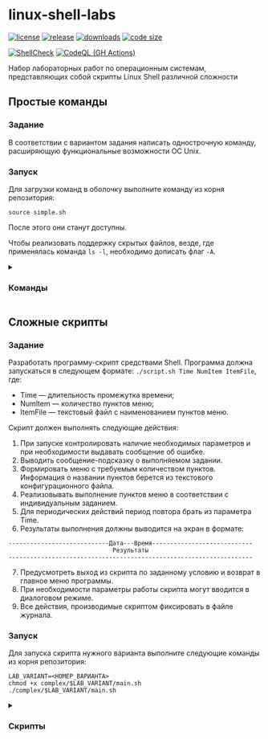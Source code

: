 # linux-shell-labs

[![license](https://img.shields.io/github/license/Scorpi-ON/linux-shell-labs)](https://opensource.org/licenses/MIT)
[![release](https://img.shields.io/github/v/release/Scorpi-ON/linux-shell-labs?include_prereleases)](https://github.com/Scorpi-ON/linux-shell-labs/releases)
[![downloads](https://img.shields.io/github/downloads/Scorpi-ON/linux-shell-labs/total)](https://github.com/Scorpi-ON/linux-shell-labs/releases)
[![code size](https://img.shields.io/github/languages/code-size/Scorpi-ON/linux-shell-labs.svg)](https://github.com/Scorpi-ON/linux-shell-labs)

[![ShellCheck](https://github.com/Scorpi-ON/linux-shell-labs/actions/workflows/shellcheck.yaml/badge.svg)](https://github.com/Scorpi-ON/linux-shell-labs/actions/workflows/shellcheck.yaml)
[![CodeQL (GH Actions)](https://github.com/Scorpi-ON/linux-shell-labs/actions/workflows/codeql.yaml/badge.svg)](https://github.com/Scorpi-ON/linux-shell-labs/actions/workflows/codeql.yaml)

Набор лабораторных работ по операционным системам, представляющих собой скрипты Linux Shell различной сложности

## Простые команды

### Задание
В соответствии с вариантом задания написать однострочную команду, расширяющую функциональные возможности ОС Unix.

### Запуск
Для загрузки команд в оболочку выполните команду из корня репозитория:

```shell
source simple.sh
```

После этого они станут доступны.

Чтобы реализовать поддержку скрытых файлов, везде, где применялась команда `ls -l`, необходимо дописать флаг `-A`.

<details>
<summary><h3>Команды</h3></summary>
 
**1.** `lx` **— вывести список файлов указанного каталога, у которых права на чтение, запись и выполнение только для создателя файла (т.е. rwx------), отсортировать их по имени в обратном порядке.**

Команда ls -lh $1 выводит всё содержание указаного каталога, а grep находит те строки, которые начинаются на -rwx------ (т. е. содержат файлы с требуемым набором прав).

<img width=75% src="https://github.com/user-attachments/assets/f65c2a91-8812-4d78-9031-f25834ffb084"/>
<br>
<br>

**2.** `pu` **— посчитать количество процессов, запущенных указанным пользователем.**

Команда ps с аргументом -u выводит список процессов, запущенных указанным пользователем. Модификатор h убирает заголовок перед списком. Для подсчёта остаётся вызвать команду wc. Флаг -l, означает подсчёт только строк (а не слов и символов).

<img width=75% src="https://github.com/user-attachments/assets/cb2611c9-811b-4c5c-8d79-7b21e35cd850" />
<br>
<br>

**3.** `pt` **— посчитать кол-во процессов, запущенных с указанного терминала.**

Команда ps c модификатором t выводит список процессов, запущенных с указанного терминала. Для подсчёта вновь используем модификатор h и передачу команде wc.

<img width=75% src="https://github.com/user-attachments/assets/9a67365e-6457-4177-baea-5867d9a53aea" />
<br>
<br>

**4.** `nx` **— количество исполнимых файлов в указанном каталоге.**

С помощью ls -l $1 выведем содержимое указанного каталога. Командой grep с шаблоном «^-.*x.* » найдём все строки, начинающиеся на - (такие строки описывают файлы) и содержащие x в триадах прав (хотя бы одна x означает, что файл является исполняемым для одной из групп пользователей). Флаг -с команды grep означает, что нужно вывести только число найденных строк.

<img width=75% src="https://github.com/user-attachments/assets/7b019955-2ee5-4677-ad59-e985868d397d" />
<br>
<br>

**5.** `npu` **— посчитать количество терминированных процессов, запущенных указанным пользователем.**

Терминированные процессы имеют статус T в списке процессов. Поскольку нам необходимо узнать их количество, воспользуемся аргументом -o и передадим ему одно поле — stat (статус процесса). Аргумент -u $1 выведет процессы указанного пользователя. Остаётся найти количество нужных статусов при помощи grep -c ‘^T’.
На скриншоте было создано и прервано 3 процесса, чтобы продемонстрировать работу скрипта.

<img width=75% src="https://github.com/user-attachments/assets/3b0b33e6-e2e6-4dd7-8ee0-c989699407b0" />
<br>
<br>

**6.** `mp` **— количество процессов, запущенных определенного числа.**

Запустим команду ps с модификатором h и флагом е для получения всех процессов без строки заголовка. Чтобы выбрать только даты, добавим аргументы -o lstart и -D %d.%m.%y. Теперь для поиска и подсчёта можно вводить дату в привычном формате.

<img width=75% src="https://github.com/user-attachments/assets/04004433-fdc6-4f69-b583-bde2f57b3f65" />
<br>
<br>

**7.** `tu` **— посчитать количество терминалов, с которых запущены процессы в текущий момент времени.**

Команда who в числе прочих данных выводит список активных терминалов. Подсчитаем их с помощью wc -l. При этом, поскольку с терминала pts/0 процессы не запускаются, отнимем от подсчитанного значения 1. Остаётся только вывести полученное арифметическое выражение с помощью echo.

<img width=75% src="https://github.com/user-attachments/assets/2892512e-de5f-4ef8-b6ae-a9c2f3f2b120" />
<br>
<br>

**8.** `bp` **— вывести информацию об указанном количестве процессов, имеющих наибольшее время использования процессора.**

Выведем список всех процессов командой ps -e. Также после аргумента -o укажем необходимые поля для вывода: пользователь, идентификатор процесса, процессорное время и команда. Чтобы отсортировать список по процессорному времени по убыванию используем аргумент --sort=-time. Чтобы вывести указанное количество строк из полученного списка, используем команду head. Аргумент -n задаёт число строк для вывода. Поскольку строка заголовка в данном случае нужна, к указанному числу прибавим 1.

<img width=75% src="https://github.com/user-attachments/assets/ce81da0f-5ae7-45e9-9052-2dea443de266" />
<br>
<br>

**9.** `bf` **— вывести информацию об указанном количестве файлов, имеющих наибольший размер.**

С помощью флага -S отсортируем вывод команды ls -lh по размеру файлов. Чтобы отобрать файлы из содержимого каталога, применим grep ‘^-‘. Чтобы выбрать только указанное количество файлов из топа, используем head -n $2.

<img width=75% src="https://github.com/user-attachments/assets/31071b65-2a57-4a34-91df-e17a68bd50e3" />
<br>
<br>

**10.** `fm` **— посчитать кол-во директорий в указанном каталоге, у которых права доступа: rwxrwxrwx.**

Выведем содержимое указанного каталога, после чего используем grep с шаблоном ‘^drwxrwxrwx’ (выбирает директории с полной триадой прав) и подсчитаем с помощью флага -c.

<img width=75% src="https://github.com/user-attachments/assets/eacb8836-a9bd-4c5b-aa4d-fe512c14ecb8" />
<br>
<br>

**11.** `ml` **— вывести информацию об указанном количестве файлов, имеющих наибольшее число связей.**

Число связей файлов выводится во втором столбце вывода команды ls -l. Поэтому, чтобы отсортировать файлы и директории по числу связей, передадим команде sort аргументы -rnk2 (числовая сортировка по убыванию по второму столбцу). Чтобы получить указанное количество файлов, применим команду head.

<img width=75% src="https://github.com/user-attachments/assets/58868b27-3d00-40bf-8a5e-43ffe5370d5f" />
<br>
<br>

**12.** `ll` **— список пользователей-владельцев файлов в указанном каталоге.**

Чтобы вычленить пользователей владельцев из содержимого каталога, применим команду awk. Чтобы выбрать из них уникальные имена, используем sort -u.

<img width=75% src="https://github.com/user-attachments/assets/703ea097-8f69-4cfb-9571-124b732f6f69" />
<br>
<br>

**13.** `rl` **— вывести список всех файлов, с датой создания, равной текущему числу.**

Для вывода содержимого каталога с датой создания применим аргумент --time=creation, а чтобы эта дата была в более привычном формате, добавим аргумент --time-style +%d.%m.%y. Текущую дату получим в этом же формате командой date. Остаётся только найти строчки, содержащие эту дату (а также - в начале строки как признак файла), при помощи grep.

<img width=75% src="https://github.com/user-attachments/assets/12b33de6-019e-40c5-9cb6-f5a56f0c2f44" />
<br>
<br>

**14.** `lr` **— вывести 5 последних процессов, запущенных root.**

По аналогии с командой bp (см. пункт 8) выведем интересующие нас колонки процессов root и с помощью аргумента --sort=-start отсортируем по времени создания по убыванию.

<img width=75% src="https://github.com/user-attachments/assets/5d401952-37ac-46b1-9795-cd9bb2d31f1c" />
<br>
<br>

**15.** `rc` **— вывести 5 процессов, запущенных studentom.**

Выведем все процессы, запущенные указанным пользователем, после чего выберем 5 из них (а также строку заголовка).

<img width=75% src="https://github.com/user-attachments/assets/a0c9883f-a80f-4922-8a18-7f8c8e2f1d0f" />
<br>
<br>

**16.** `cu` **— посчитать, какое количество пользователей сейчас работает в системе (имя уникально).**

Выведем работающих на данный момент пользователей командой w, отбросим строку заголовка флагом -h и подсчитаем оставшиеся строки пользователей.

<img width=75% src="https://github.com/user-attachments/assets/577b7673-b0ee-493d-86a7-7a71f1516070" />

</details>

## Сложные скрипты
### Задание
Разработать программу-скрипт средствами Shell. Программа должна запускаться в следующем формате: `./script.sh Time NumItem ItemFile`, где:
 
- Тime — длительность промежутка времени;
- Numltem — количество пунктов меню;
- ItemFile — текстовый файл с наименованием пунктов меню.

Скрипт должен выполнять следующие действия:
1. При запуске контролировать наличие необходимых параметров и при необходимости выдавать сообщение об ошибке.
2. Выводить сообщение-подсказку о выполняемом задании.
3. Формировать меню с требуемым количеством пунктов. Информация о названии пунктов берется из текстового конфигурационного файла.
4. Реализовывать выполнение пунктов меню в соответствии с индивидуальным заданием.
5. Для периодических действий период повтора брать из параметра Time.
6. Результаты выполнения должны выводится на экран в формате:
```
----------------------------Дата---Время----------------------------
                             Результаты
--------------------------------------------------------------------
```
7. Предусмотреть выход из скрипта по заданному условию и возврат в главное меню программы.
8. При необходимости параметры работы скрипта могут вводится в диалоговом режиме.
9. Все действия, производимые скриптом фиксировать в файле журнала.

### Запуск
Для запуска скрипта нужного варианта выполните следующие команды из корня репозитория:

```shell
LAB_VARIANT=<НОМЕР_ВАРИАНТА>
chmod +x complex/$LAB_VARIANT/main.sh
./complex/$LAB_VARIANT/main.sh
```

<details>
<summary><h3>Скрипты</h3></summary>

**[Вариант 5](./complex/5)**
1. Поиск в двух указанных каталогах файлов с одинаковым содержимым. Вывод имен этих файлов и размера в строках.
2. Создание в текущем каталоге папки вида data-time до тех пор, пока в текущем каталоге не появится файл с именем stop. В каждую папку копировать из текущего каталога файлы, заканчивающиеся на символы а — в первую папку, b — во вторую папку и т. д.
3. При выходе удаление всех созданных папок и создание файла, в который записывается их количество.

<details>
<summary><h4>Скриншоты</h4></summary>
<img width=75% src="https://github.com/user-attachments/assets/a117e026-032d-4684-b56b-d35195969c2f" />
<img width=75% src="https://github.com/user-attachments/assets/da8dcbcb-3262-4e9e-af61-1a228592e3d4" />
</details>

<details>
<summary><h4>Пример лога</h4></summary>

```
[<ДАТА И ВРЕМЯ>] <ВЫЗОВ ФУНКЦИИ ИЛИ ФАЙЛА С АРГУМЕНТАМИ>
<СООБЩЕНИЕ>


[28.10.2023 22:05:53] <одна из библиотек>
Создаём файл лога

[28.10.2023 22:05:53] <одна из библиотек>
Найдено 3 запрограммированных действий по варианту: sizeDifference analyzeProcessCountChanging listNewProcesses

[28.10.2023 22:05:53] ./main.sh "3" "3" "menu"
Проверим аргументы скрипта на корректность

[28.10.2023 22:05:53] isIntBetween "3" "длительность промежутка времени в секундах" "1"
Проверим, является ли "3" числовым значением
[28.10.2023 22:05:53]
Проверим, лежит ли 3 между min=1 и max=

[28.10.2023 22:05:53] isIntBetween "3" "максимальное количество пунктов меню" "3"
Проверим, является ли "3" числовым значением
[28.10.2023 22:05:53]
Проверим, лежит ли 3 между min=3 и max=

[28.10.2023 22:05:53] ./main.sh "3" "3" "menu"
Проверим, доступен ли файл "menu" для чтения

[28.10.2023 22:05:53] ./main.sh "3" "3" "menu"
Первоначальная настройка завершена, переходим в основной цикл

[28.10.2023 22:05:53] border
Выводим строчку с текущей датой и временем

[28.10.2023 22:05:53] _menuItems
Прочитаем и выведем 3 строк файла "menu"
[28.10.2023 22:05:53]
Выведено 3 пунктов меню

[28.10.2023 22:05:53] ./main.sh
Считаем символ для выбора пункта меню

[28.10.2023 22:05:53] readTillCorrectResult "_readNum" "пункт меню"
Будем запускать функцию считывания, пока она не завершится без ошибок
[28.10.2023 22:05:59]
Считан символ '1'. Проверим, является ли он номером одного из пунктов меню

[28.10.2023 22:05:59] isIntBetween "1" "пункт меню" "1" "3"
Проверим, является ли "1" числовым значением
[28.10.2023 22:05:59]
Проверим, лежит ли 1 между min=1 и max=3

[28.10.2023 22:05:59] _readNum
Сделаем пункт меню индексом (уменьшим на 1), чтобы обращаться по нему к массиву действий

[28.10.2023 22:05:59] readTillCorrectResult "_readNum" "пункт меню"
Считывание прошло успешно

[28.10.2023 22:05:59] border
Выводим строчку с текущей датой и временем

[28.10.2023 22:05:59] ./main.sh "3" "3" "menu"
Начинаем выполнение действия "sizeDifference"

[28.10.2023 22:05:59] sizeDifference
Считаем папку для проверки

[28.10.2023 22:05:59] readTillCorrectResult "_readDirectory" "папку для поиска файлов по подкаталогам"
Будем запускать функцию считывания, пока она не завершится без ошибок

[28.10.2023 22:06:07] _readDirectory
Считано значение "/home/scorpion". Проверим, папка ли это
[28.10.2023 22:06:07]
Теперь проверим, содержит ли она подкаталоги для проверки

[28.10.2023 22:06:07] readTillCorrectResult "_readDirectory" "папку для поиска файлов по подкаталогам"
Считывание прошло успешно

[28.10.2023 22:06:07] sizeDifference
Найдём подкаталоги 1-го уровня данной папки
[28.10.2023 22:06:07]
Начинаем просмотр каждого из них
[28.10.2023 22:06:07]
".config": 112510389 - 0 = 112510389
[28.10.2023 22:06:07]
".local": 127916928 - 0 = 127916928
[28.10.2023 22:06:07]
".cache": 255842149 - 0 = 255842149
[28.10.2023 22:06:07]
"Desktop" — содержит менее двух файлов, невозможно получить разность
[28.10.2023 22:06:07]
".yandex": 580 - 38 = 542
[28.10.2023 22:06:07]
".pki": 36864 - 449 = 36415
[28.10.2023 22:06:07]
".vscode": 119869456 - 0 = 119869456
[28.10.2023 22:06:07]
".gnome": 354 - 326 = 28
[28.10.2023 22:06:07]
".designer": 16718 - 848 = 15870
[28.10.2023 22:06:07]
".cargo": 239662666 - 0 = 239662666
[28.10.2023 22:06:07]
".java": 148572 - 0 = 148572
[28.10.2023 22:06:07]
".android": 1704 - 12 = 1692
[28.10.2023 22:06:07]
".jdks": 130326280 - 11 = 130326269
[28.10.2023 22:06:07]
".m2": 575854 - 40 = 575814
[28.10.2023 22:06:07]
".pgadmin": 61440 - 0 = 61440
[28.10.2023 22:06:07]
".swt" — содержит менее двух файлов, невозможно получить разность
[28.10.2023 22:06:07]
"Загрузки" — содержит менее двух файлов, невозможно получить разность
[28.10.2023 22:06:07]
"Документы" — содержит менее двух файлов, невозможно получить разность
[28.10.2023 22:06:07]
"Изображения" — содержит менее двух файлов, невозможно получить разность
[28.10.2023 22:06:07]
"Видео" — содержит менее двух файлов, невозможно получить разность

[28.10.2023 22:06:07] ./main.sh "3" "3" "menu"
Действие "sizeDifference" завершено

[28.10.2023 22:06:07] border
Выводим строчку с текущей датой и временем

[28.10.2023 22:06:07] _menuItems
Прочитаем и выведем 3 строк файла "menu"
[28.10.2023 22:06:07]
Выведено 3 пунктов меню

[28.10.2023 22:06:07] ./main.sh
Считаем символ для выбора пункта меню

[28.10.2023 22:06:07] readTillCorrectResult "_readNum" "пункт меню"
Будем запускать функцию считывания, пока она не завершится без ошибок
[28.10.2023 22:07:02]
Считан символ '2'. Проверим, является ли он номером одного из пунктов меню

[28.10.2023 22:07:02] isIntBetween "2" "пункт меню" "1" "3"
Проверим, является ли "2" числовым значением
[28.10.2023 22:07:02]
Проверим, лежит ли 2 между min=1 и max=3

[28.10.2023 22:07:02] _readNum
Сделаем пункт меню индексом (уменьшим на 1), чтобы обращаться по нему к массиву действий

[28.10.2023 22:07:02] readTillCorrectResult "_readNum" "пункт меню"
Считывание прошло успешно

[28.10.2023 22:07:02] border
Выводим строчку с текущей датой и временем

[28.10.2023 22:07:02] ./main.sh "3" "3" "menu"
Начинаем выполнение действия "analyzeProcessCountChanging"

[28.10.2023 22:07:02] analyzeProcessCountChanging
Считаем пользователя и предел процессов

[28.10.2023 22:07:02] readTillCorrectResult "_readUser" "имя пользователя, процессы которого нужно сканировать"
Будем запускать функцию считывания, пока она не завершится без ошибок

[28.10.2023 22:07:06] _readUser
Считано значение "noname". Проверим, пользователь ли это
[28.10.2023 22:07:06]
Нет, такого пользователя не существует

[28.10.2023 22:07:06] readTillCorrectResult "_readUser" "имя пользователя, процессы которого нужно сканировать"
Функция считывания завершилась с ошибкой, запускаем ещё раз

[28.10.2023 22:07:12] _readUser
Считано значение "scorpion". Проверим, пользователь ли это

[28.10.2023 22:07:12] readTillCorrectResult "_readUser" "имя пользователя, процессы которого нужно сканировать"
Считывание прошло успешно

[28.10.2023 22:07:12] readTillCorrectResult "_readProcessLimit" "предел процессов, при достижении которого необходимо прервать сканирование"
Будем запускать функцию считывания, пока она не завершится без ошибок

[28.10.2023 22:07:15] _readProcessLimit
Считано значение "0". Проверим, положительное ли это число

[28.10.2023 22:07:15] isIntBetween "0" "предел процессов" "1"
Проверим, является ли "0" числовым значением
[28.10.2023 22:07:15]
Проверим, лежит ли 0 между min=1 и max=
[28.10.2023 22:07:15]
Нет, не лежит

[28.10.2023 22:07:15] readTillCorrectResult "_readProcessLimit" "предел процессов, при достижении которого необходимо прервать сканирование"
Функция считывания завершилась с ошибкой, запускаем ещё раз

[28.10.2023 22:07:28] _readProcessLimit
Считано значение "160". Проверим, положительное ли это число

[28.10.2023 22:07:28] isIntBetween "160" "предел процессов" "1"
Проверим, является ли "160" числовым значением
[28.10.2023 22:07:28]
Проверим, лежит ли 160 между min=1 и max=

[28.10.2023 22:07:28] readTillCorrectResult "_readProcessLimit" "предел процессов, при достижении которого необходимо прервать сканирование"
Считывание прошло успешно

[28.10.2023 22:07:28] analyzeProcessCountChanging
Начинаем проверку числа процессов пользователя scorpion с интервалом 3 секунд

[28.10.2023 22:07:28] analyzeProcessCountChanging
Найдено 100 процессов. Выведем требуемую информацию о них

[28.10.2023 22:07:28] getProgressBar
Получим прогрессбар длиной в 10 ячеек, имея текущее значение 100, а максимальное значение 160
[28.10.2023 22:07:28]
Текущее значение меньше, чем максимальное. Умножим текущее значение на 10 и поделим на максимальное с учётом округления количества ячеек

[28.10.2023 22:07:28] _divAndRound "1000" "160"
Произведём деление до десятых с округлением до целых
[28.10.2023 22:07:28]
Разделив делимое 1000 на делитель 160 нацело, получаем 6
[28.10.2023 22:07:28]
Разделим делимое 1000 на делитель 160 с остатком, получаем 40
[28.10.2023 22:07:28]
Разделим остаток 40, умноженный на 10, на делитель 160 нацело, получаем 2 — разряд десятых частного
[28.10.2023 22:07:28]
Округляя частное 6,2 до целых, разряд десятых отбрасываем, поскольку 2 < 5
[28.10.2023 22:07:28]
Добавим незаполненную часть из 4 ячеек в прогрессбар
[28.10.2023 22:07:28]
Добавим заполненную часть из 6 ячеек в начало прогрессбара.
[28.10.2023 22:07:28]
Итоговый прогрессбар: ******————

[28.10.2023 22:07:31] analyzeProcessCountChanging
Найдено 100 процессов. Выведем требуемую информацию о них

[28.10.2023 22:07:31] getProgressBar
Получим прогрессбар длиной в 10 ячеек, имея текущее значение 100, а максимальное значение 160
[28.10.2023 22:07:31]
Текущее значение меньше, чем максимальное. Умножим текущее значение на 10 и поделим на максимальное с учётом округления количества ячеек

[28.10.2023 22:07:31] _divAndRound "1000" "160"
Произведём деление до десятых с округлением до целых
[28.10.2023 22:07:31]
Разделив делимое 1000 на делитель 160 нацело, получаем 6
[28.10.2023 22:07:31]
Разделим делимое 1000 на делитель 160 с остатком, получаем 40
[28.10.2023 22:07:31]
Разделим остаток 40, умноженный на 10, на делитель 160 нацело, получаем 2 — разряд десятых частного
[28.10.2023 22:07:31]
Округляя частное 6,2 до целых, разряд десятых отбрасываем, поскольку 2 < 5
[28.10.2023 22:07:31]
Добавим незаполненную часть из 4 ячеек в прогрессбар
[28.10.2023 22:07:31]
Добавим заполненную часть из 6 ячеек в начало прогрессбара.
[28.10.2023 22:07:31]
Итоговый прогрессбар: ******————

[28.10.2023 22:07:34] analyzeProcessCountChanging
Найдено 104 процессов. Выведем требуемую информацию о них

[28.10.2023 22:07:34] getProgressBar
Получим прогрессбар длиной в 10 ячеек, имея текущее значение 104, а максимальное значение 160
[28.10.2023 22:07:34]
Текущее значение меньше, чем максимальное. Умножим текущее значение на 10 и поделим на максимальное с учётом округления количества ячеек

[28.10.2023 22:07:34] _divAndRound "1040" "160"
Произведём деление до десятых с округлением до целых
[28.10.2023 22:07:34]
Разделив делимое 1040 на делитель 160 нацело, получаем 6
[28.10.2023 22:07:34]
Разделим делимое 1040 на делитель 160 с остатком, получаем 80
[28.10.2023 22:07:34]
Разделим остаток 80, умноженный на 10, на делитель 160 нацело, получаем 5 — разряд десятых частного
[28.10.2023 22:07:34]
Округляя частное 6,5 до целых, увеличиваем целую часть на 1, поскольку 5 ≥ 5
[28.10.2023 22:07:34]
Добавим незаполненную часть из 3 ячеек в прогрессбар
[28.10.2023 22:07:34]
Добавим заполненную часть из 7 ячеек в начало прогрессбара.
[28.10.2023 22:07:34]
Итоговый прогрессбар: *******———

[28.10.2023 22:07:37] analyzeProcessCountChanging
Найдено 126 процессов. Выведем требуемую информацию о них

[28.10.2023 22:07:37] getProgressBar
Получим прогрессбар длиной в 10 ячеек, имея текущее значение 126, а максимальное значение 160
[28.10.2023 22:07:37]
Текущее значение меньше, чем максимальное. Умножим текущее значение на 10 и поделим на максимальное с учётом округления количества ячеек

[28.10.2023 22:07:37] _divAndRound "1260" "160"
Произведём деление до десятых с округлением до целых
[28.10.2023 22:07:37]
Разделив делимое 1260 на делитель 160 нацело, получаем 7
[28.10.2023 22:07:37]
Разделим делимое 1260 на делитель 160 с остатком, получаем 140
[28.10.2023 22:07:37]
Разделим остаток 140, умноженный на 10, на делитель 160 нацело, получаем 8 — разряд десятых частного
[28.10.2023 22:07:37]
Округляя частное 7,8 до целых, увеличиваем целую часть на 1, поскольку 8 ≥ 5
[28.10.2023 22:07:37]
Добавим незаполненную часть из 2 ячеек в прогрессбар
[28.10.2023 22:07:37]
Добавим заполненную часть из 8 ячеек в начало прогрессбара.
[28.10.2023 22:07:37]
Итоговый прогрессбар: ********——

[28.10.2023 22:07:40] analyzeProcessCountChanging
Найдено 146 процессов. Выведем требуемую информацию о них

[28.10.2023 22:07:40] getProgressBar
Получим прогрессбар длиной в 10 ячеек, имея текущее значение 146, а максимальное значение 160
[28.10.2023 22:07:40]
Текущее значение меньше, чем максимальное. Умножим текущее значение на 10 и поделим на максимальное с учётом округления количества ячеек

[28.10.2023 22:07:40] _divAndRound "1460" "160"
Произведём деление до десятых с округлением до целых
[28.10.2023 22:07:40]
Разделив делимое 1460 на делитель 160 нацело, получаем 9
[28.10.2023 22:07:40]
Разделим делимое 1460 на делитель 160 с остатком, получаем 20
[28.10.2023 22:07:40]
Разделим остаток 20, умноженный на 10, на делитель 160 нацело, получаем 1 — разряд десятых частного
[28.10.2023 22:07:40]
Округляя частное 9,1 до целых, разряд десятых отбрасываем, поскольку 1 < 5
[28.10.2023 22:07:40]
Добавим незаполненную часть из 1 ячеек в прогрессбар
[28.10.2023 22:07:40]
Добавим заполненную часть из 9 ячеек в начало прогрессбара.
[28.10.2023 22:07:40]
Итоговый прогрессбар: *********—

[28.10.2023 22:07:43] analyzeProcessCountChanging
Найдено 166 процессов. Выведем требуемую информацию о них

[28.10.2023 22:07:43] getProgressBar
Получим прогрессбар длиной в 10 ячеек, имея текущее значение 166, а максимальное значение 160
[28.10.2023 22:07:43]
Текущее значение не меньше, чем максимальное. Значит, он будет заполнен полностью
[28.10.2023 22:07:43]
Текущее значение превышает максимальное. Добавим в прогрессбар символ '>', свидетельствующий об этом
[28.10.2023 22:07:43]
Добавим заполненную часть из 10 ячеек в начало прогрессбара.
[28.10.2023 22:07:43]
Итоговый прогрессбар: **********>

[28.10.2023 22:07:46] analyzeProcessCountChanging
Предел числа процессов (160) достигнут

[28.10.2023 22:07:46] ./main.sh "3" "3" "menu"
Действие "analyzeProcessCountChanging" завершено

[28.10.2023 22:07:46] border
Выводим строчку с текущей датой и временем

[28.10.2023 22:07:46] _menuItems
Прочитаем и выведем 3 строк файла "menu"
[28.10.2023 22:07:46]
Выведено 3 пунктов меню

[28.10.2023 22:07:46] ./main.sh
Считаем символ для выбора пункта меню

[28.10.2023 22:07:46] readTillCorrectResult "_readNum" "пункт меню"
Будем запускать функцию считывания, пока она не завершится без ошибок
[28.10.2023 22:08:09]
Считан символ '3'. Проверим, является ли он номером одного из пунктов меню

[28.10.2023 22:08:09] isIntBetween "3" "пункт меню" "1" "3"
Проверим, является ли "3" числовым значением
[28.10.2023 22:08:09]
Проверим, лежит ли 3 между min=1 и max=3

[28.10.2023 22:08:09] _readNum
Сделаем пункт меню индексом (уменьшим на 1), чтобы обращаться по нему к массиву действий

[28.10.2023 22:08:09] readTillCorrectResult "_readNum" "пункт меню"
Считывание прошло успешно

[28.10.2023 22:08:09] border
Выводим строчку с текущей датой и временем

[28.10.2023 22:08:09] ./main.sh "3" "3" "menu"
Начинаем выполнение действия "listNewProcesses"

[28.10.2023 22:08:09] listNewProcesses
Получаем общий список процессов

[28.10.2023 22:08:09] listNewProcesses
Выводим только те процессы из списка, которые появились после запуска скрипта (PID которого 216862)

[28.10.2023 22:08:09] ./main.sh "3" "3" "menu"
Действие "listNewProcesses" завершено

[28.10.2023 22:08:09] border
Выводим строчку с текущей датой и временем

[28.10.2023 22:08:09] ./main.sh
Выходим из основного цикла
```

</details>

**[Вариант 9](./complex/9)**
1. Определить разность между максимальным и минимальным размерами файлов во всех подкаталогах указанного каталога.
2. Анализировать изменение количества процессов запущенных указанным пользователем в системе. Результат выводить в виде диаграммы вида:
```
****    4 процесса
**      2 процесса
******  6 процессов
***     3 процесса
*       1 процесс
*       1 процесс
**      2 процесса
```
и т. д. В начале каждой строки выводить текущее время.

Выход при превышении количества процессов некоторой заданной границы.

3. При выходе из программы формирование списка процессов, появившихся в системе за время работы скрипта.

<details>
<summary><h4>Скриншоты</h4></summary>
<img width=75% src="https://github.com/user-attachments/assets/b07be7ee-f908-424e-8cea-293931739083" />
<img width=75% src="https://github.com/user-attachments/assets/97c79fba-9a9d-4797-922c-33cf5a0169b4" />
</details>

<details>
<summary><h4>Пример лога</h4></summary>

```
[<ДАТА И ВРЕМЯ>] <ВЫЗОВ ФУНКЦИИ ИЛИ ФАЙЛА С АРГУМЕНТАМИ>
<СООБЩЕНИЕ>


[28.10.2023 22:05:53] <одна из библиотек>
Создаём файл лога

[28.10.2023 22:05:53] <одна из библиотек>
Найдено 3 запрограммированных действий по варианту: sizeDifference analyzeProcessCountChanging listNewProcesses

[28.10.2023 22:05:53] ./main.sh "3" "3" "menu"
Проверим аргументы скрипта на корректность

[28.10.2023 22:05:53] isIntBetween "3" "длительность промежутка времени в секундах" "1"
Проверим, является ли "3" числовым значением
[28.10.2023 22:05:53]
Проверим, лежит ли 3 между min=1 и max=

[28.10.2023 22:05:53] isIntBetween "3" "максимальное количество пунктов меню" "3"
Проверим, является ли "3" числовым значением
[28.10.2023 22:05:53]
Проверим, лежит ли 3 между min=3 и max=

[28.10.2023 22:05:53] ./main.sh "3" "3" "menu"
Проверим, доступен ли файл "menu" для чтения

[28.10.2023 22:05:53] ./main.sh "3" "3" "menu"
Первоначальная настройка завершена, переходим в основной цикл

[28.10.2023 22:05:53] border
Выводим строчку с текущей датой и временем

[28.10.2023 22:05:53] _menuItems
Прочитаем и выведем 3 строк файла "menu"
[28.10.2023 22:05:53]
Выведено 3 пунктов меню

[28.10.2023 22:05:53] ./main.sh
Считаем символ для выбора пункта меню

[28.10.2023 22:05:53] readTillCorrectResult "_readNum" "пункт меню"
Будем запускать функцию считывания, пока она не завершится без ошибок
[28.10.2023 22:05:59]
Считан символ '1'. Проверим, является ли он номером одного из пунктов меню

[28.10.2023 22:05:59] isIntBetween "1" "пункт меню" "1" "3"
Проверим, является ли "1" числовым значением
[28.10.2023 22:05:59]
Проверим, лежит ли 1 между min=1 и max=3

[28.10.2023 22:05:59] _readNum
Сделаем пункт меню индексом (уменьшим на 1), чтобы обращаться по нему к массиву действий

[28.10.2023 22:05:59] readTillCorrectResult "_readNum" "пункт меню"
Считывание прошло успешно

[28.10.2023 22:05:59] border
Выводим строчку с текущей датой и временем

[28.10.2023 22:05:59] ./main.sh "3" "3" "menu"
Начинаем выполнение действия "sizeDifference"

[28.10.2023 22:05:59] sizeDifference
Считаем папку для проверки

[28.10.2023 22:05:59] readTillCorrectResult "_readDirectory" "папку для поиска файлов по подкаталогам"
Будем запускать функцию считывания, пока она не завершится без ошибок

[28.10.2023 22:06:07] _readDirectory
Считано значение "/home/scorpion". Проверим, папка ли это
[28.10.2023 22:06:07]
Теперь проверим, содержит ли она подкаталоги для проверки

[28.10.2023 22:06:07] readTillCorrectResult "_readDirectory" "папку для поиска файлов по подкаталогам"
Считывание прошло успешно

[28.10.2023 22:06:07] sizeDifference
Найдём подкаталоги 1-го уровня данной папки
[28.10.2023 22:06:07]
Начинаем просмотр каждого из них
[28.10.2023 22:06:07]
".config": 112510389 - 0 = 112510389
[28.10.2023 22:06:07]
".local": 127916928 - 0 = 127916928
[28.10.2023 22:06:07]
".cache": 255842149 - 0 = 255842149
[28.10.2023 22:06:07]
"Desktop" — содержит менее двух файлов, невозможно получить разность
[28.10.2023 22:06:07]
".yandex": 580 - 38 = 542
[28.10.2023 22:06:07]
".pki": 36864 - 449 = 36415
[28.10.2023 22:06:07]
".vscode": 119869456 - 0 = 119869456
[28.10.2023 22:06:07]
".gnome": 354 - 326 = 28
[28.10.2023 22:06:07]
".designer": 16718 - 848 = 15870
[28.10.2023 22:06:07]
".cargo": 239662666 - 0 = 239662666
[28.10.2023 22:06:07]
".java": 148572 - 0 = 148572
[28.10.2023 22:06:07]
".android": 1704 - 12 = 1692
[28.10.2023 22:06:07]
".jdks": 130326280 - 11 = 130326269
[28.10.2023 22:06:07]
".m2": 575854 - 40 = 575814
[28.10.2023 22:06:07]
".pgadmin": 61440 - 0 = 61440
[28.10.2023 22:06:07]
".swt" — содержит менее двух файлов, невозможно получить разность
[28.10.2023 22:06:07]
"Загрузки" — содержит менее двух файлов, невозможно получить разность
[28.10.2023 22:06:07]
"Документы" — содержит менее двух файлов, невозможно получить разность
[28.10.2023 22:06:07]
"Изображения" — содержит менее двух файлов, невозможно получить разность
[28.10.2023 22:06:07]
"Видео" — содержит менее двух файлов, невозможно получить разность

[28.10.2023 22:06:07] ./main.sh "3" "3" "menu"
Действие "sizeDifference" завершено

[28.10.2023 22:06:07] border
Выводим строчку с текущей датой и временем

[28.10.2023 22:06:07] _menuItems
Прочитаем и выведем 3 строк файла "menu"
[28.10.2023 22:06:07]
Выведено 3 пунктов меню

[28.10.2023 22:06:07] ./main.sh
Считаем символ для выбора пункта меню

[28.10.2023 22:06:07] readTillCorrectResult "_readNum" "пункт меню"
Будем запускать функцию считывания, пока она не завершится без ошибок
[28.10.2023 22:07:02]
Считан символ '2'. Проверим, является ли он номером одного из пунктов меню

[28.10.2023 22:07:02] isIntBetween "2" "пункт меню" "1" "3"
Проверим, является ли "2" числовым значением
[28.10.2023 22:07:02]
Проверим, лежит ли 2 между min=1 и max=3

[28.10.2023 22:07:02] _readNum
Сделаем пункт меню индексом (уменьшим на 1), чтобы обращаться по нему к массиву действий

[28.10.2023 22:07:02] readTillCorrectResult "_readNum" "пункт меню"
Считывание прошло успешно

[28.10.2023 22:07:02] border
Выводим строчку с текущей датой и временем

[28.10.2023 22:07:02] ./main.sh "3" "3" "menu"
Начинаем выполнение действия "analyzeProcessCountChanging"

[28.10.2023 22:07:02] analyzeProcessCountChanging
Считаем пользователя и предел процессов

[28.10.2023 22:07:02] readTillCorrectResult "_readUser" "имя пользователя, процессы которого нужно сканировать"
Будем запускать функцию считывания, пока она не завершится без ошибок

[28.10.2023 22:07:06] _readUser
Считано значение "noname". Проверим, пользователь ли это
[28.10.2023 22:07:06]
Нет, такого пользователя не существует

[28.10.2023 22:07:06] readTillCorrectResult "_readUser" "имя пользователя, процессы которого нужно сканировать"
Функция считывания завершилась с ошибкой, запускаем ещё раз

[28.10.2023 22:07:12] _readUser
Считано значение "scorpion". Проверим, пользователь ли это

[28.10.2023 22:07:12] readTillCorrectResult "_readUser" "имя пользователя, процессы которого нужно сканировать"
Считывание прошло успешно

[28.10.2023 22:07:12] readTillCorrectResult "_readProcessLimit" "предел процессов, при достижении которого необходимо прервать сканирование"
Будем запускать функцию считывания, пока она не завершится без ошибок

[28.10.2023 22:07:15] _readProcessLimit
Считано значение "0". Проверим, положительное ли это число

[28.10.2023 22:07:15] isIntBetween "0" "предел процессов" "1"
Проверим, является ли "0" числовым значением
[28.10.2023 22:07:15]
Проверим, лежит ли 0 между min=1 и max=
[28.10.2023 22:07:15]
Нет, не лежит

[28.10.2023 22:07:15] readTillCorrectResult "_readProcessLimit" "предел процессов, при достижении которого необходимо прервать сканирование"
Функция считывания завершилась с ошибкой, запускаем ещё раз

[28.10.2023 22:07:28] _readProcessLimit
Считано значение "160". Проверим, положительное ли это число

[28.10.2023 22:07:28] isIntBetween "160" "предел процессов" "1"
Проверим, является ли "160" числовым значением
[28.10.2023 22:07:28]
Проверим, лежит ли 160 между min=1 и max=

[28.10.2023 22:07:28] readTillCorrectResult "_readProcessLimit" "предел процессов, при достижении которого необходимо прервать сканирование"
Считывание прошло успешно

[28.10.2023 22:07:28] analyzeProcessCountChanging
Начинаем проверку числа процессов пользователя scorpion с интервалом 3 секунд

[28.10.2023 22:07:28] analyzeProcessCountChanging
Найдено 100 процессов. Выведем требуемую информацию о них

[28.10.2023 22:07:28] getProgressBar
Получим прогрессбар длиной в 10 ячеек, имея текущее значение 100, а максимальное значение 160
[28.10.2023 22:07:28]
Текущее значение меньше, чем максимальное. Умножим текущее значение на 10 и поделим на максимальное с учётом округления количества ячеек

[28.10.2023 22:07:28] _divAndRound "1000" "160"
Произведём деление до десятых с округлением до целых
[28.10.2023 22:07:28]
Разделив делимое 1000 на делитель 160 нацело, получаем 6
[28.10.2023 22:07:28]
Разделим делимое 1000 на делитель 160 с остатком, получаем 40
[28.10.2023 22:07:28]
Разделим остаток 40, умноженный на 10, на делитель 160 нацело, получаем 2 — разряд десятых частного
[28.10.2023 22:07:28]
Округляя частное 6,2 до целых, разряд десятых отбрасываем, поскольку 2 < 5
[28.10.2023 22:07:28]
Добавим незаполненную часть из 4 ячеек в прогрессбар
[28.10.2023 22:07:28]
Добавим заполненную часть из 6 ячеек в начало прогрессбара.
[28.10.2023 22:07:28]
Итоговый прогрессбар: ******————

[28.10.2023 22:07:31] analyzeProcessCountChanging
Найдено 100 процессов. Выведем требуемую информацию о них

[28.10.2023 22:07:31] getProgressBar
Получим прогрессбар длиной в 10 ячеек, имея текущее значение 100, а максимальное значение 160
[28.10.2023 22:07:31]
Текущее значение меньше, чем максимальное. Умножим текущее значение на 10 и поделим на максимальное с учётом округления количества ячеек

[28.10.2023 22:07:31] _divAndRound "1000" "160"
Произведём деление до десятых с округлением до целых
[28.10.2023 22:07:31]
Разделив делимое 1000 на делитель 160 нацело, получаем 6
[28.10.2023 22:07:31]
Разделим делимое 1000 на делитель 160 с остатком, получаем 40
[28.10.2023 22:07:31]
Разделим остаток 40, умноженный на 10, на делитель 160 нацело, получаем 2 — разряд десятых частного
[28.10.2023 22:07:31]
Округляя частное 6,2 до целых, разряд десятых отбрасываем, поскольку 2 < 5
[28.10.2023 22:07:31]
Добавим незаполненную часть из 4 ячеек в прогрессбар
[28.10.2023 22:07:31]
Добавим заполненную часть из 6 ячеек в начало прогрессбара.
[28.10.2023 22:07:31]
Итоговый прогрессбар: ******————

[28.10.2023 22:07:34] analyzeProcessCountChanging
Найдено 104 процессов. Выведем требуемую информацию о них

[28.10.2023 22:07:34] getProgressBar
Получим прогрессбар длиной в 10 ячеек, имея текущее значение 104, а максимальное значение 160
[28.10.2023 22:07:34]
Текущее значение меньше, чем максимальное. Умножим текущее значение на 10 и поделим на максимальное с учётом округления количества ячеек

[28.10.2023 22:07:34] _divAndRound "1040" "160"
Произведём деление до десятых с округлением до целых
[28.10.2023 22:07:34]
Разделив делимое 1040 на делитель 160 нацело, получаем 6
[28.10.2023 22:07:34]
Разделим делимое 1040 на делитель 160 с остатком, получаем 80
[28.10.2023 22:07:34]
Разделим остаток 80, умноженный на 10, на делитель 160 нацело, получаем 5 — разряд десятых частного
[28.10.2023 22:07:34]
Округляя частное 6,5 до целых, увеличиваем целую часть на 1, поскольку 5 ≥ 5
[28.10.2023 22:07:34]
Добавим незаполненную часть из 3 ячеек в прогрессбар
[28.10.2023 22:07:34]
Добавим заполненную часть из 7 ячеек в начало прогрессбара.
[28.10.2023 22:07:34]
Итоговый прогрессбар: *******———

[28.10.2023 22:07:37] analyzeProcessCountChanging
Найдено 126 процессов. Выведем требуемую информацию о них

[28.10.2023 22:07:37] getProgressBar
Получим прогрессбар длиной в 10 ячеек, имея текущее значение 126, а максимальное значение 160
[28.10.2023 22:07:37]
Текущее значение меньше, чем максимальное. Умножим текущее значение на 10 и поделим на максимальное с учётом округления количества ячеек

[28.10.2023 22:07:37] _divAndRound "1260" "160"
Произведём деление до десятых с округлением до целых
[28.10.2023 22:07:37]
Разделив делимое 1260 на делитель 160 нацело, получаем 7
[28.10.2023 22:07:37]
Разделим делимое 1260 на делитель 160 с остатком, получаем 140
[28.10.2023 22:07:37]
Разделим остаток 140, умноженный на 10, на делитель 160 нацело, получаем 8 — разряд десятых частного
[28.10.2023 22:07:37]
Округляя частное 7,8 до целых, увеличиваем целую часть на 1, поскольку 8 ≥ 5
[28.10.2023 22:07:37]
Добавим незаполненную часть из 2 ячеек в прогрессбар
[28.10.2023 22:07:37]
Добавим заполненную часть из 8 ячеек в начало прогрессбара.
[28.10.2023 22:07:37]
Итоговый прогрессбар: ********——

[28.10.2023 22:07:40] analyzeProcessCountChanging
Найдено 146 процессов. Выведем требуемую информацию о них

[28.10.2023 22:07:40] getProgressBar
Получим прогрессбар длиной в 10 ячеек, имея текущее значение 146, а максимальное значение 160
[28.10.2023 22:07:40]
Текущее значение меньше, чем максимальное. Умножим текущее значение на 10 и поделим на максимальное с учётом округления количества ячеек

[28.10.2023 22:07:40] _divAndRound "1460" "160"
Произведём деление до десятых с округлением до целых
[28.10.2023 22:07:40]
Разделив делимое 1460 на делитель 160 нацело, получаем 9
[28.10.2023 22:07:40]
Разделим делимое 1460 на делитель 160 с остатком, получаем 20
[28.10.2023 22:07:40]
Разделим остаток 20, умноженный на 10, на делитель 160 нацело, получаем 1 — разряд десятых частного
[28.10.2023 22:07:40]
Округляя частное 9,1 до целых, разряд десятых отбрасываем, поскольку 1 < 5
[28.10.2023 22:07:40]
Добавим незаполненную часть из 1 ячеек в прогрессбар
[28.10.2023 22:07:40]
Добавим заполненную часть из 9 ячеек в начало прогрессбара.
[28.10.2023 22:07:40]
Итоговый прогрессбар: *********—

[28.10.2023 22:07:43] analyzeProcessCountChanging
Найдено 166 процессов. Выведем требуемую информацию о них

[28.10.2023 22:07:43] getProgressBar
Получим прогрессбар длиной в 10 ячеек, имея текущее значение 166, а максимальное значение 160
[28.10.2023 22:07:43]
Текущее значение не меньше, чем максимальное. Значит, он будет заполнен полностью
[28.10.2023 22:07:43]
Текущее значение превышает максимальное. Добавим в прогрессбар символ '>', свидетельствующий об этом
[28.10.2023 22:07:43]
Добавим заполненную часть из 10 ячеек в начало прогрессбара.
[28.10.2023 22:07:43]
Итоговый прогрессбар: **********>

[28.10.2023 22:07:46] analyzeProcessCountChanging
Предел числа процессов (160) достигнут

[28.10.2023 22:07:46] ./main.sh "3" "3" "menu"
Действие "analyzeProcessCountChanging" завершено

[28.10.2023 22:07:46] border
Выводим строчку с текущей датой и временем

[28.10.2023 22:07:46] _menuItems
Прочитаем и выведем 3 строк файла "menu"
[28.10.2023 22:07:46]
Выведено 3 пунктов меню

[28.10.2023 22:07:46] ./main.sh
Считаем символ для выбора пункта меню

[28.10.2023 22:07:46] readTillCorrectResult "_readNum" "пункт меню"
Будем запускать функцию считывания, пока она не завершится без ошибок
[28.10.2023 22:08:09]
Считан символ '3'. Проверим, является ли он номером одного из пунктов меню

[28.10.2023 22:08:09] isIntBetween "3" "пункт меню" "1" "3"
Проверим, является ли "3" числовым значением
[28.10.2023 22:08:09]
Проверим, лежит ли 3 между min=1 и max=3

[28.10.2023 22:08:09] _readNum
Сделаем пункт меню индексом (уменьшим на 1), чтобы обращаться по нему к массиву действий

[28.10.2023 22:08:09] readTillCorrectResult "_readNum" "пункт меню"
Считывание прошло успешно

[28.10.2023 22:08:09] border
Выводим строчку с текущей датой и временем

[28.10.2023 22:08:09] ./main.sh "3" "3" "menu"
Начинаем выполнение действия "listNewProcesses"

[28.10.2023 22:08:09] listNewProcesses
Получаем общий список процессов

[28.10.2023 22:08:09] listNewProcesses
Выводим только те процессы из списка, которые появились после запуска скрипта (PID которого 216862)

[28.10.2023 22:08:09] ./main.sh "3" "3" "menu"
Действие "listNewProcesses" завершено

[28.10.2023 22:08:09] border
Выводим строчку с текущей датой и временем

[28.10.2023 22:08:09] ./main.sh
Выходим из основного цикла
```
</details>

</details>
